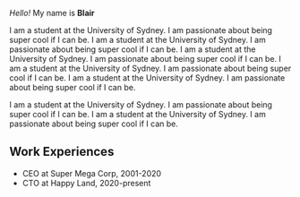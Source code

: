 _Hello!_ My name is **Blair**

I am a student at the University of Sydney. I am passionate about being super cool if I can be. I am a student at the University of Sydney. I am passionate about being super cool if I can be. I am a student at the University of Sydney. I am passionate about being super cool if I can be. I am a student at the University of Sydney. I am passionate about being super cool if I can be. I am a student at the University of Sydney. I am passionate about being super cool if I can be.

I am a student at the University of Sydney. I am passionate about being super cool if I can be. I am a student at the University of Sydney. I am passionate about being super cool if I can be.

## Work Experiences

- CEO at Super Mega Corp, 2001-2020
- CTO at Happy Land, 2020-present
